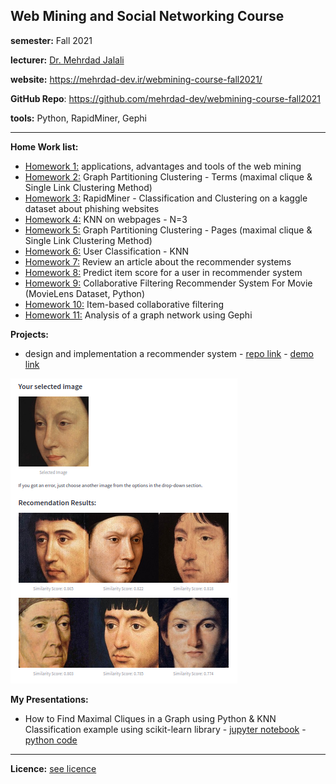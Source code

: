 ## Web Mining and Social Networking Course

**semester:**  Fall 2021

**lecturer:‌** [Dr. Mehrdad Jalali](https://scholar.google.com/citations?user=bRipP54AAAAJ&hl=en)

**website:** https://mehrdad-dev.ir/webmining-course-fall2021/

**GitHub Repo**: https://github.com/mehrdad-dev/webmining-course-fall2021

**tools:** Python, RapidMiner, Gephi

***

**Home Work list:**

- [Homework 1:](/homework1) applications, advantages and tools of the web mining
- [Homework 2:](/homework2) Graph Partitioning Clustering - Terms (maximal clique & Single Link Clustering Method)
- [Homework 3:](/homework3) RapidMiner - Classification and Clustering on a kaggle dataset about phishing websites
- [Homework 4:](/homework4) KNN on webpages - N=3
- [Homework 5:](/homework5) Graph Partitioning Clustering - Pages (maximal clique & Single Link Clustering Method)
- [Homework 6:](/homework6) User Classification - KNN
- [Homework 7:](/homework7) Review an article about the recommender systems
- [Homework 8:](/homework8) Predict item score for a user in recommender system
- [Homework 9:](/homework9) Collaborative Filtering Recommender System For Movie (MovieLens Dataset, Python)
- [Homework 10:](/homework10) Item-based collaborative filtering
- [Homework 11:](/homework11) Analysis of a graph network using Gephi 


**Projects:**
- design and implementation a recommender system - [repo link](https://github.com/mehrdad-dev/Portrait-Painting-Recommendation) - [demo link](https://share.streamlit.io/mehrdad-dev/portrait-painting-recommendation/main/app.py)

![mehrdad mohammdian](/assets/project.png)


**My Presentations:**
- How to Find Maximal Cliques in a Graph using Python & ​KNN Classification example using scikit-learn library - [jupyter notebook](./presentations/presentation1.ipynb) - [python code](./presentations/presentation1.py)


***
**Licence:** [see licence](https://github.com/mehrdad-dev/webmining-course-fall2021/blob/main/LICENSE) 
